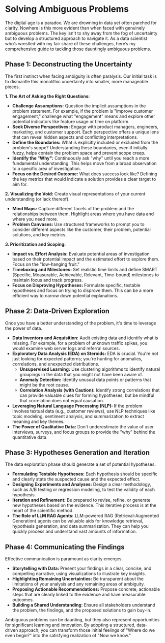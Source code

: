 # Solving Ambiguous Problems

The digital age is a paradox. We are drowning in data yet often parched for clarity. Nowhere is this more evident than when faced with genuinely ambiguous problems. The key isn't to shy away from the fog of uncertainty but to develop a structured approach to navigate it. As a data scientist who’s wrestled with my fair share of these challenges, here’s my comprehensive guide to tackling those dauntingly ambiguous problems.

## Phase 1: Deconstructing the Uncertainty

The first instinct when facing ambiguity is often paralysis. Our initial task is to dismantle this monolithic uncertainty into smaller, more manageable pieces.

**1. The Art of Asking the Right Questions:**
* **Challenge Assumptions:** Question the implicit assumptions in the problem statement. For example, if the problem is "improve customer engagement," challenge what "engagement" means and explore other potential indicators like feature usage or time on platform.
* **Seek Diverse Perspectives:** Engage with product managers, engineers, marketing, and customer support. Each perspective offers a unique lens that can reveal hidden aspects and conflicting interpretations.
* **Define the Boundaries:** What is explicitly included or excluded from the problem's scope? Understanding these boundaries, even if initially fuzzy, helps contain the problem space and prevent scope creep.
* **Identify the "Why":** Continuously ask "why" until you reach a more fundamental understanding. This helps move from a broad observation to a specific area of investigation.
* **Focus on the Desired Outcome:** What does success look like? Defining the key metrics that would indicate a solution provides a clear target to aim for.

**2. Visualizing the Void:**
Create visual representations of your current understanding (or lack thereof).
* **Mind Maps:** Capture different facets of the problem and the relationships between them. Highlight areas where you have data and where you need more.
* **Problem Canvases:** Use structured frameworks to prompt you to consider different aspects like the customer, their problem, potential solutions, and key metrics.

**3. Prioritization and Scoping:**
* **Impact vs. Effort Analysis:** Evaluate potential areas of investigation based on their potential impact and the estimated effort to explore them. Focus on the "low-hanging fruit."
* **Timeboxing and Milestones:** Set realistic time limits and define SMART (Specific, Measurable, Achievable, Relevant, Time-bound) milestones to maintain focus and track progress.
* **Focus on Disproving Hypotheses:** Formulate specific, testable hypotheses and focus on trying to disprove them. This can be a more efficient way to narrow down potential explanations.

## Phase 2: Data-Driven Exploration

Once you have a better understanding of the problem, it's time to leverage the power of data.

* **Data Inventory and Acquisition:** Audit existing data and identify what is missing. For example, for a problem of unknown traffic spikes, you would examine web server logs and referral sources.
* **Exploratory Data Analysis (EDA) on Steroids:** EDA is crucial. You're not just looking for expected patterns; you're hunting for anomalies, correlations, and unexpected distributions.
    * **Unsupervised Learning:** Use clustering algorithms to identify natural groupings in the data that you might not have been aware of.
    * **Anomaly Detection:** Identify unusual data points or patterns that might be the root cause.
    * **Correlation Analysis (with Caution):** Identify strong correlations that can provide valuable clues for forming hypotheses, but be mindful that correlation does not equal causation.
* **Leveraging Natural Language Processing (NLP):** If the problem involves textual data (e.g., customer reviews), use NLP techniques like topic modeling, sentiment analysis, and summarization to extract meaning and key themes.
* **The Power of Qualitative Data:** Don't underestimate the value of user interviews, surveys, and focus groups to provide the "why" behind the quantitative data.

## Phase 3: Hypotheses Generation and Iteration

The data exploration phase should generate a set of potential hypotheses.

* **Formulating Testable Hypotheses:** Each hypothesis should be specific and clearly state the suspected cause and the expected effect.
* **Designing Experiments and Analyses:** Design a clear methodology, such as A/B testing or regression modeling, to test the validity of each hypothesis.
* **Iteration and Refinement:** Be prepared to revise, refine, or generate new hypotheses based on the evidence. This iterative process is at the heart of the scientific method.
* **The Role of LLM RAG Agents:** LLM-powered RAG (Retrieval-Augmented Generation) agents can be valuable aids for knowledge retrieval, hypothesis generation, and data summarization. They can help you quickly process and understand vast amounts of information.

## Phase 4: Communicating the Findings

Effective communication is paramount as clarity emerges.

* **Storytelling with Data:** Present your findings in a clear, concise, and compelling narrative, using visualizations to illustrate key insights.
* **Highlighting Remaining Uncertainties:** Be transparent about the limitations of your analysis and any remaining areas of ambiguity.
* **Proposing Actionable Recommendations:** Propose concrete, actionable steps that are clearly linked to the evidence and have measurable outcomes.
* **Building a Shared Understanding:** Ensure all stakeholders understand the problem, the findings, and the proposed solutions to gain buy-in.

Ambiguous problems can be daunting, but they also represent opportunities for significant learning and innovation. By adopting a structured, data-driven approach, you can transform those initial feelings of "Where do we even begin?" into the satisfying realization of "Now we know."